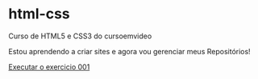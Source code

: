 # html-css
 Curso de HTML5 e CSS3 do cursoemvideo

Estou aprendendo a criar sites e agora vou gerenciar meus Repositórios!

<a href="https://arthurnk18.github.io/html-cs/Exercicios/EX001/index.html">Executar o exercicio 001</a>